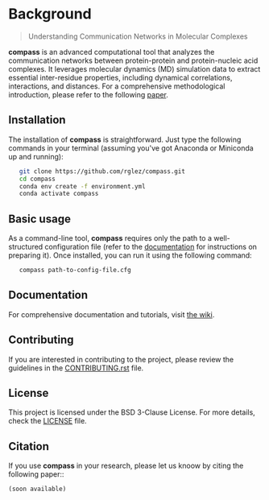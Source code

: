 # Background

> Understanding Communication Networks in Molecular Complexes 


**compass** is an advanced computational tool that analyzes the communication networks between protein-protein and protein-nucleic acid complexes. It leverages molecular dynamics (MD) simulation data to extract essential inter-residue properties, including dynamical correlations, interactions, and distances. For a comprehensive methodological introduction, please refer to the following [paper]().


## Installation
The installation of **compass** is straightforward. Just type the following commands in your terminal (assuming you've got Anaconda or Miniconda up and running):

```bash
   git clone https://github.com/rglez/compass.git
   cd compass
   conda env create -f environment.yml
   conda activate compass  
````
   
## Basic usage
As a command-line tool, **compass** requires only the path to a well-structured configuration file (refer to the [documentation](#documentation) for instructions on preparing it). Once installed, you can run it using the following command:

```bash
   compass path-to-config-file.cfg
``` 

## Documentation

For comprehensive documentation and tutorials, visit [the wiki](../../wiki).

## Contributing
If you are interested in contributing to the project, please review the guidelines in the [CONTRIBUTING.rst](CONTRIBUTING.rst) file.


## License
This project is licensed under the BSD 3-Clause License. For more details, check the [LICENSE](LICENSE) file.


## Citation
If you use **compass** in your research, please let us knoow by citing the following paper::

```
(soon available)
```
